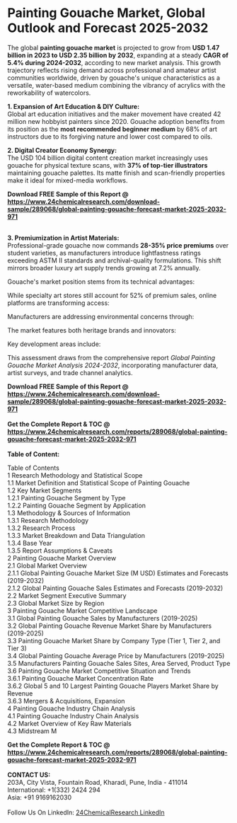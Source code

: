 <h1>Painting Gouache Market, Global Outlook and Forecast 2025-2032</h1><p>The global <strong>painting gouache market</strong> is projected to grow from <strong>USD 1.47 billion in 2023 to USD 2.35 billion by 2032</strong>, expanding at a steady <strong>CAGR of 5.4% during 2024-2032</strong>, according to new market analysis. This growth trajectory reflects rising demand across professional and amateur artist communities worldwide, driven by gouache's unique characteristics as a versatile, water-based medium combining the vibrancy of acrylics with the reworkability of watercolors.</p><p><strong>1. Expansion of Art Education &amp; DIY Culture:</strong><br>
Global art education initiatives and the maker movement have created 42 million new hobbyist painters since 2020. Gouache adoption benefits from its position as the <strong>most recommended beginner medium</strong> by 68% of art instructors due to its forgiving nature and lower cost compared to oils.</p><p><strong>2. Digital Creator Economy Synergy:</strong><br>
The USD 104 billion digital content creation market increasingly uses gouache for physical texture scans, with <strong>37% of top-tier illustrators</strong> maintaining gouache palettes. Its matte finish and scan-friendly properties make it ideal for mixed-media workflows.</p><div><b>Download FREE Sample of this Report @ 
            <a href="https://www.24chemicalresearch.com/download-sample/289068/global-painting-gouache-forecast-market-2025-2032-971">
            https://www.24chemicalresearch.com/download-sample/289068/global-painting-gouache-forecast-market-2025-2032-971</a></b></div><br><p><strong>3. Premiumization in Artist Materials:</strong><br>
Professional-grade gouache now commands <strong>28-35% price premiums</strong> over student varieties, as manufacturers introduce lightfastness ratings exceeding ASTM II standards and archival-quality formulations. This shift mirrors broader luxury art supply trends growing at 7.2% annually.</p><p>Gouache's market position stems from its technical advantages:</p><p>While specialty art stores still account for 52% of premium sales, online platforms are transforming access:</p><p>Manufacturers are addressing environmental concerns through:</p><p>The market features both heritage brands and innovators:</p><p>Key development areas include:</p><p>This assessment draws from the comprehensive report <em>Global Painting Gouache Market Analysis 2024-2032</em>, incorporating manufacturer data, artist surveys, and trade channel analytics.</p><div><b>Download FREE Sample of this Report @ 
            <a href="https://www.24chemicalresearch.com/download-sample/289068/global-painting-gouache-forecast-market-2025-2032-971">
            https://www.24chemicalresearch.com/download-sample/289068/global-painting-gouache-forecast-market-2025-2032-971</a></b></div><br><div><b>Get the Complete Report & TOC @ 
            <a href="https://www.24chemicalresearch.com/reports/289068/global-painting-gouache-forecast-market-2025-2032-971">
            https://www.24chemicalresearch.com/reports/289068/global-painting-gouache-forecast-market-2025-2032-971</a></b></div><br>
            <b>Table of Content:</b><p>Table of Contents<br />
1 Research Methodology and Statistical Scope<br />
1.1 Market Definition and Statistical Scope of Painting Gouache<br />
1.2 Key Market Segments<br />
1.2.1 Painting Gouache Segment by Type<br />
1.2.2 Painting Gouache Segment by Application<br />
1.3 Methodology & Sources of Information<br />
1.3.1 Research Methodology<br />
1.3.2 Research Process<br />
1.3.3 Market Breakdown and Data Triangulation<br />
1.3.4 Base Year<br />
1.3.5 Report Assumptions & Caveats<br />
2 Painting Gouache Market Overview<br />
2.1 Global Market Overview<br />
2.1.1 Global Painting Gouache Market Size (M USD) Estimates and Forecasts (2019-2032)<br />
2.1.2 Global Painting Gouache Sales Estimates and Forecasts (2019-2032)<br />
2.2 Market Segment Executive Summary<br />
2.3 Global Market Size by Region<br />
3 Painting Gouache Market Competitive Landscape<br />
3.1 Global Painting Gouache Sales by Manufacturers (2019-2025)<br />
3.2 Global Painting Gouache Revenue Market Share by Manufacturers (2019-2025)<br />
3.3 Painting Gouache Market Share by Company Type (Tier 1, Tier 2, and Tier 3)<br />
3.4 Global Painting Gouache Average Price by Manufacturers (2019-2025)<br />
3.5 Manufacturers Painting Gouache Sales Sites, Area Served, Product Type<br />
3.6 Painting Gouache Market Competitive Situation and Trends<br />
3.6.1 Painting Gouache Market Concentration Rate<br />
3.6.2 Global 5 and 10 Largest Painting Gouache Players Market Share by Revenue<br />
3.6.3 Mergers & Acquisitions, Expansion<br />
4 Painting Gouache Industry Chain Analysis<br />
4.1 Painting Gouache Industry Chain Analysis<br />
4.2 Market Overview of Key Raw Materials<br />
4.3 Midstream M</p><div><b>Get the Complete Report & TOC @ 
            <a href="https://www.24chemicalresearch.com/reports/289068/global-painting-gouache-forecast-market-2025-2032-971">
            https://www.24chemicalresearch.com/reports/289068/global-painting-gouache-forecast-market-2025-2032-971</a></b></div><br><b>CONTACT US:</b><br>
            203A, City Vista, Fountain Road, Kharadi, Pune, India - 411014<br>
            International: +1(332) 2424 294<br>
            Asia: +91 9169162030 <br><br>
            Follow Us On LinkedIn: <a href="https://www.linkedin.com/company/24chemicalresearch/">24ChemicalResearch LinkedIn</a>